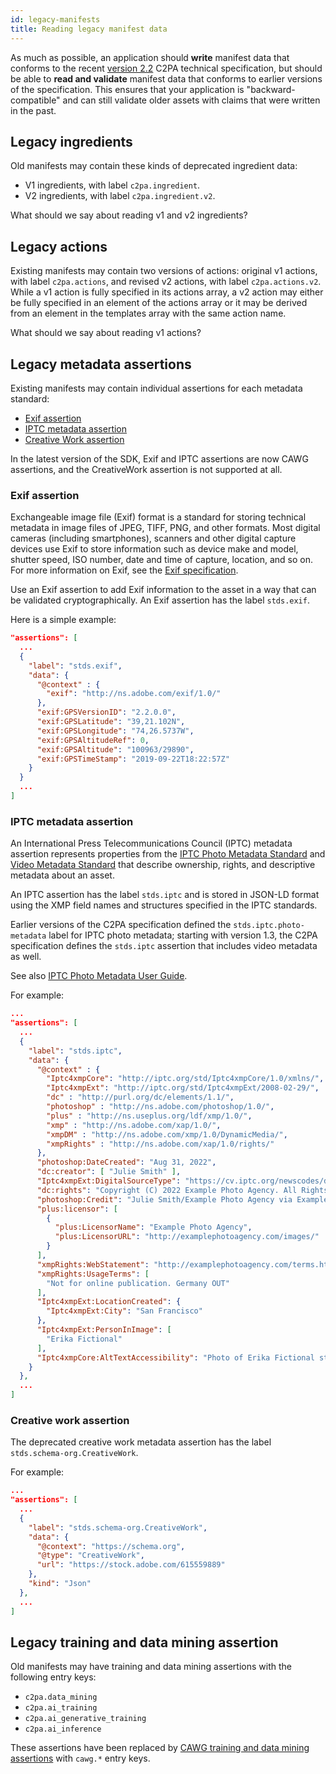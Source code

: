 ```yaml
---
id: legacy-manifests
title: Reading legacy manifest data
---
```


As much as possible, an application should **write** manifest data that conforms to the recent [version 2.2](https://c2pa.org/specifications/specifications/2.2/specs/C2PA_Specification.html) C2PA technical specification, but should be able to **read and validate** manifest data that conforms to earlier versions of the specification.  This ensures that your application is "backward-compatible" and can still validate older assets with claims that were written in the past.

## Legacy ingredients

Old manifests may contain these kinds of deprecated ingredient data:
- V1 ingredients, with label `c2pa.ingredient`.
- V2 ingredients, with label `c2pa.ingredient.v2`.

<a name="question"></a>

<div class="review-comment">
What should we say about reading v1 and v2 ingredients?
</div>

## Legacy actions

Existing manifests may contain two versions of actions: original v1 actions, with label `c2pa.actions`, and revised v2 actions, with label `c2pa.actions.v2`. While a v1 action is fully specified in its actions array, a v2 action may either be fully specified in an element of the actions array or it may be derived from an element in the templates array with the same action name.

<div class="review-comment">
What should we say about reading v1 actions?
</div>

## Legacy metadata assertions

Existing manifests may contain individual assertions for each metadata standard:
- [Exif assertion](#exif-assertion)
- [IPTC metadata assertion](#iptc-metadata-assertion)
- [Creative Work assertion](#creative-work-assertion)

In the latest version of the SDK, Exif and IPTC assertions are now CAWG assertions, and the CreativeWork assertion is not supported at all.

### Exif assertion

Exchangeable image file (Exif) format is a standard for storing technical metadata in image files of JPEG, TIFF, PNG, and other formats. Most digital cameras (including smartphones), scanners and other digital capture devices use Exif to store information such as device make and model, shutter speed, ISO number, date and time of capture, location, and so on.  For more information on Exif, see the [Exif specification](https://www.cipa.jp/std/documents/download_e.html?DC-008-Translation-2019-E).

Use an Exif assertion to add Exif information to the asset in a way that can be validated cryptographically.  An Exif assertion has the label `stds.exif`.

Here is a simple example:

```json
"assertions": [
  ...
  {
    "label": "stds.exif",
    "data": {
      "@context" : {
        "exif": "http://ns.adobe.com/exif/1.0/"
      },
      "exif:GPSVersionID": "2.2.0.0",
      "exif:GPSLatitude": "39,21.102N",
      "exif:GPSLongitude": "74,26.5737W",
      "exif:GPSAltitudeRef": 0,
      "exif:GPSAltitude": "100963/29890",
      "exif:GPSTimeStamp": "2019-09-22T18:22:57Z"
    }
  }
  ...
]
```

### IPTC metadata assertion

An International Press Telecommunications Council (IPTC) metadata assertion represents properties from the [IPTC Photo Metadata Standard](https://www.iptc.org/std/photometadata/specification/IPTC-PhotoMetadata) and [Video Metadata Standard](https://www.iptc.org/standards/video-metadata-hub/recommendation/) that describe ownership, rights, and descriptive metadata about an asset. 

An IPTC assertion has the label `stds.iptc` and is stored in JSON-LD format using the XMP field names and structures specified in the IPTC standards.

Earlier versions of the C2PA specification defined the `stds.iptc.photo-metadata` label for IPTC photo metadata; starting with version 1.3, the C2PA specification defines the `stds.iptc` assertion that includes video metadata as well. 

See also [IPTC Photo Metadata User Guide](https://www.iptc.org/std/photometadata/documentation/userguide/).

For example:

```json
...
"assertions": [
  ...
  {
    "label": "stds.iptc",
    "data": {
      "@context" : {
        "Iptc4xmpCore": "http://iptc.org/std/Iptc4xmpCore/1.0/xmlns/",
        "Iptc4xmpExt": "http://iptc.org/std/Iptc4xmpExt/2008-02-29/",
        "dc" : "http://purl.org/dc/elements/1.1/",
        "photoshop" : "http://ns.adobe.com/photoshop/1.0/",
        "plus" : "http://ns.useplus.org/ldf/xmp/1.0/",
        "xmp" : "http://ns.adobe.com/xap/1.0/",
        "xmpDM" : "http://ns.adobe.com/xmp/1.0/DynamicMedia/",
        "xmpRights" : "http://ns.adobe.com/xap/1.0/rights/"
      },
      "photoshop:DateCreated": "Aug 31, 2022",
      "dc:creator": [ "Julie Smith" ],
      "Iptc4xmpExt:DigitalSourceType": "https://cv.iptc.org/newscodes/digitalsourcetype/digitalCapture",
      "dc:rights": "Copyright (C) 2022 Example Photo Agency. All Rights Reserved.",
      "photoshop:Credit": "Julie Smith/Example Photo Agency via Example Distributor",
      "plus:licensor": [
        {
          "plus:LicensorName": "Example Photo Agency",
          "plus:LicensorURL": "http://examplephotoagency.com/images/"
        }
      ],
      "xmpRights:WebStatement": "http://examplephotoagency.com/terms.html",
      "xmpRights:UsageTerms": [
        "Not for online publication. Germany OUT"
      ],
      "Iptc4xmpExt:LocationCreated": {
        "Iptc4xmpExt:City": "San Francisco"
      },
      "Iptc4xmpExt:PersonInImage": [
        "Erika Fictional"
      ],
      "Iptc4xmpCore:AltTextAccessibility": "Photo of Erika Fictional standing in front of the Golden Gate Bridge at sunset."
    }
  },
  ...
]
```

### Creative work assertion

The deprecated creative work metadata assertion has the label `stds.schema-org.CreativeWork`.

For example:

```json
...
"assertions": [
  ...
  {
    "label": "stds.schema-org.CreativeWork",
    "data": {
      "@context": "https://schema.org",
      "@type": "CreativeWork",
      "url": "https://stock.adobe.com/615559889"
    },
    "kind": "Json"
  },
  ...
]
```

## Legacy training and data mining assertion

Old manifests may have training and data mining assertions with the following entry keys:
- `c2pa.data_mining`
- `c2pa.ai_training`
- `c2pa.ai_generative_training`
- `c2pa.ai_inference`

These assertions have been replaced by [CAWG training and data mining assertions](../writing/assertions-actions.md#cawg-training-and-data-mining-assertion) with `cawg.*` entry keys. 